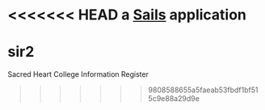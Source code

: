 <<<<<<< HEAD
a [Sails](http://sailsjs.org) application
=======
# sir2
Sacred Heart College Information Register
>>>>>>> 9808588655a5faeab53fbdf1bf515c9e88a29d9e
